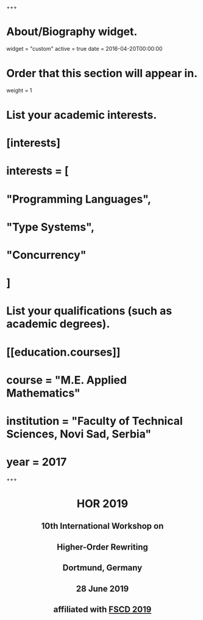 +++
# About/Biography widget.
widget = "custom"
active = true
date = 2016-04-20T00:00:00

# Order that this section will appear in.
weight = 1

# List your academic interests.
# [interests]
#   interests = [
#     "Programming Languages",
#     "Type Systems",
#     "Concurrency"
#   ]

# List your qualifications (such as academic degrees).
# [[education.courses]]
#   course = "M.E. Applied Mathematics"
#   institution = "Faculty of Technical Sciences, Novi Sad, Serbia"
#   year = 2017


+++
<!-- ovde treba da ide podnaslov 10th verovatno kao novi widget,
affiliated i fscd na bude link-->
# <center>**HOR 2019**</center>
## <center>**10th International Workshop on**</center>
## <center>**Higher-Order Rewriting**</center>
## <center>**Dortmund, Germany**</center>
## <center>**28 June 2019**</center>
## <center>**affiliated with [FSCD 2019]**</center>

[FSCD 2019]:http://easyconferences.eu/fscd2019/
<!-- [Dr. Jorge A. Pérez]:http://www.jorgeaperez.net
[Prof. Gerard Renardel de Lavalette]:http://www.rug.nl/staff/g.r.renardel.de.lavalette/
[Prof. Silvia Ghilezan]:http://imft.ftn.uns.ac.rs/~silvia/ -->
